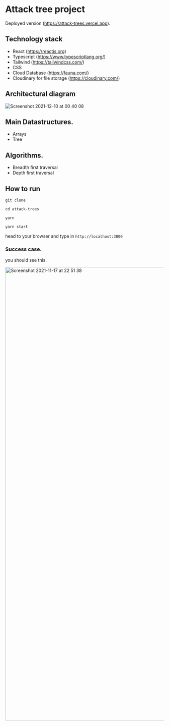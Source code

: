 # Attack tree project

Deployed version (https://attack-trees.vercel.app).

## Technology stack
- React (https://reactjs.org)
- Typescript (https://www.typescriptlang.org/)
- Tailwind (https://tailwindcss.com/)
- CSS 
- Cloud Database (https://fauna.com/)
- Cloudinary for file storage (https://cloudinary.com/)

## Architectural diagram
![Screenshot 2021-12-10 at 00 40 08](https://user-images.githubusercontent.com/23234383/145492717-03d4f5e2-8cfe-46e7-bb42-427629ecbc1b.png)

## Main Datastructures.
- Arrays
- Tree

## Algorithms. 
- Breadth first traversal
- Depth first traversal

## How to run

```
git clone

cd attack-trees

yarn 

yarn start

```

head to your browser and type in `http://localhost:3000`

### Success case. 
you should see this. 

<img width="1438" alt="Screenshot 2021-11-17 at 22 51 38" src="https://user-images.githubusercontent.com/23234383/142288291-4d27a63a-e8fd-4989-868f-b64591de3372.png">


